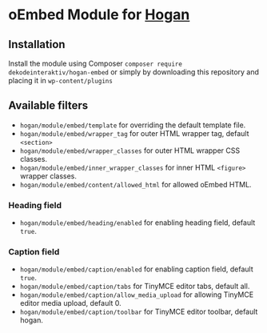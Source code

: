 # oEmbed Module for [Hogan](https://github.com/dekodeinteraktiv/hogan-core)

## Installation
Install the module using Composer `composer require dekodeinteraktiv/hogan-embed` or simply by downloading this repository and placing it in `wp-content/plugins`

## Available filters
- `hogan/module/embed/template` for overriding the default template file.
- `hogan/module/embed/wrapper_tag` for outer HTML wrapper tag, default `<section>`
- `hogan/module/embed/wrapper_classes` for outer HTML wrapper CSS classes.
- `hogan/module/embed/inner_wrapper_classes` for inner HTML `<figure>` wrapper classes.
- `hogan/module/embed/content/allowed_html` for allowed oEmbed HTML.

### Heading field
- `hogan/module/embed/heading/enabled` for enabling heading field, default `true`.

### Caption field
- `hogan/module/embed/caption/enabled` for enabling caption field, default `true`.
- `hogan/module/embed/caption/tabs` for TinyMCE editor tabs, default all.
- `hogan/module/embed/caption/allow_media_upload` for allowing TinyMCE editor media upload, default 0.
- `hogan/module/embed/caption/toolbar` for TinyMCE editor toolbar, default hogan.
